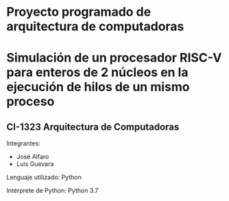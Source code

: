 # Proyecto programado de arquitectura de computadoras
# Simulación de un procesador RISC-V para enteros de 2 núcleos en la ejecución de hilos de un mismo proceso
## CI-1323 Arquitectura de Computadoras

Integrantes:
* José Alfaro
* Luis Guevara

Lenguaje utilizado: Python

Intérprete de Python: Python 3.7
